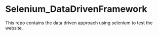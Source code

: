 # Selenium_DataDrivenFramework
This repo contains the data driven approach using selenium to test the website.
